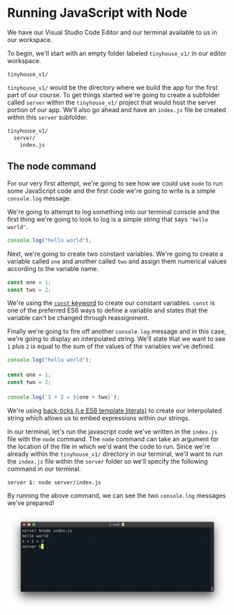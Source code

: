 # Running JavaScript with Node

We have our Visual Studio Code Editor and our terminal available to us in our workspace.

To begin, we'll start with an empty folder labeled `tinyhouse_v1/` in our editor workspace.

```shell
tinyhouse_v1/
```

`tinyhouse_v1/` would be the directory where we build the app for the first part of our course. To get things started we're going to create a subfolder called `server` within the `tinyhouse_v1/` project that would host the server portion of our app. We'll also go ahead and have an `index.js` file be created within this `server` subfolder.

```shell
tinyhouse_v1/
  server/
    index.js
```

## The node command

For our very first attempt, we're going to see how we could use `node` to run some JavaScript code and the first code we're going to write is a simple `console.log` message.

We're going to attempt to log something into our terminal console and the first thing we're going to look to log is a simple string that says `'hello world'`.

```javascript
console.log("hello world");
```

Next, we're going to create two constant variables. We're going to create a variable called `one` and another called `two` and assign them numerical values according to the variable name.

```javascript
const one = 1;
const two = 2;
```

We're using the [`const` keyword](https://developer.mozilla.org/en-US/docs/Web/JavaScript/Reference/Statements/const) to create our constant variables. `const` is one of the preferred ES6 ways to define a variable and states that the variable can't be changed through reassignment.

Finally we're going to fire off another `console.log` message and in this case, we're going to display an interpolated string. We'll state that we want to see `1` plus `2` is equal to the sum of the values of the variables we've defined.

```javascript
console.log("hello world");

const one = 1;
const two = 2;

console.log(`1 + 2 = ${one + two}`);
```

We're using [back-ticks (i.e ES6 template literals)](https://developer.mozilla.org/en-US/docs/Web/JavaScript/Reference/Template_literals) to create our interpolated string which allows us to embed expressions within our strings.

In our terminal, let's run the javascript code we've written in the `index.js` file with the `node` command. The `node` command can take an argument for the location of the file in which we'd want the code to run. Since we're already within the `tinyhouse_v1/` directory in our terminal, we'll want to run the `index.js` file within the `server` folder so we'll specify the following command in our terminal.

```shell
server $: node server/index.js
```

By running the above command, we can see the two `console.log` messages we've prepared!

![](public/assets/node_index.png)
